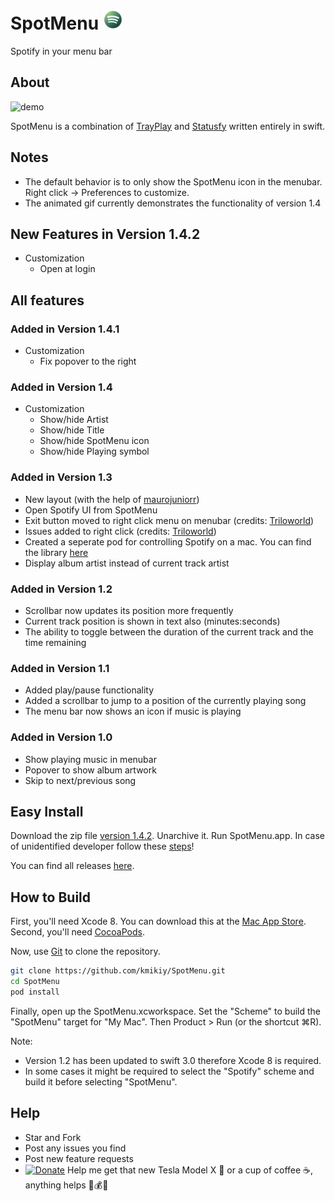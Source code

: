 # SpotMenu ![demo](https://github.com/kmikiy/SpotMenu/blob/master/SpotMenu/Assets.xcassets/AppIcon.appiconset/spotmenu%20(5)-1.png)
Spotify in your menu bar

## About

![demo](https://github.com/kmikiy/SpotMenu/blob/master/demo.gif)

SpotMenu is a combination of [TrayPlay](https://github.com/mborgerson/TrayPlay) 
and [Statusfy](https://github.com/paulyoung/Statusfy) written entirely in swift. 

## Notes

+ The default behavior is to only show the SpotMenu icon in the menubar. Right click -> Preferences to customize.    
+ The animated gif currently demonstrates the functionality of version 1.4   

## New Features in Version 1.4.2

+ Customization
  - Open at login

## All features

### Added in Version 1.4.1

+ Customization
  - Fix popover to the right
  
### Added in Version 1.4

+ Customization
  - Show/hide Artist
  - Show/hide Title
  - Show/hide SpotMenu icon
  - Show/hide Playing symbol

### Added in Version 1.3

+ New layout (with the help of [maurojuniorr](https://github.com/maurojuniorr))
+ Open Spotify UI from SpotMenu
+ Exit button moved to right click menu on menubar (credits: [Triloworld](https://github.com/Triloworld))
+ Issues added to right click (credits: [Triloworld](https://github.com/Triloworld))
+ Created a seperate pod for controlling Spotify on a mac. You can find the library [here](https://github.com/kmikiy/Spotify)
+ Display album artist instead of current track artist

### Added in Version 1.2

+ Scrollbar now updates its position more frequently
+ Current track position is shown in text also (minutes:seconds)
+ The ability to toggle between the duration of the current track and the time remaining

### Added in Version 1.1

+ Added play/pause functionality
+ Added a scrollbar to jump to a position of the currently playing song
+ The menu bar now shows an icon if music is playing

### Added in Version 1.0

+ Show playing music in menubar
+ Popover to show album artwork
+ Skip to next/previous song

Easy Install
------------

Download the zip file [version 1.4.2](https://github.com/kmikiy/SpotMenu/releases/download/v1.4.2/SpotMenu.zip). Unarchive it. Run SpotMenu.app.
In case of unidentified developer follow these [steps](https://mborgerson.com/trayplay)!

You can find all releases [here](https://github.com/kmikiy/SpotMenu/releases).


How to Build
------------

First, you'll need Xcode 8. You can download this at the [Mac App Store](https://itunes.apple.com/us/app/xcode/id497799835?mt=12).
Second, you'll need [CocoaPods](https://guides.cocoapods.org/using/getting-started.html). 

Now, use [Git](http://git-scm.com/) to clone the repository.

```sh
git clone https://github.com/kmikiy/SpotMenu.git
cd SpotMenu
pod install
```

Finally, open up the SpotMenu.xcworkspace. Set the "Scheme" to build the "SpotMenu" target for "My Mac". Then Product > Run (or the shortcut ⌘R).

Note: 
+ Version 1.2 has been updated to swift 3.0 therefore Xcode 8 is required.
+ In some cases it might be required to select the "Spotify" scheme and build it before selecting "SpotMenu".

Help
----
+ Star and Fork
+ Post any issues you find
+ Post new feature requests
+ [![Donate](https://www.paypalobjects.com/en_US/i/btn/btn_donate_SM.gif)](https://www.paypal.com/cgi-bin/webscr?cmd=_s-xclick&hosted_button_id=NL4KDG65UYQB6) Help me get that new Tesla Model X 🚗 or a cup of coffee ☕️, anything helps 💸💰💵
